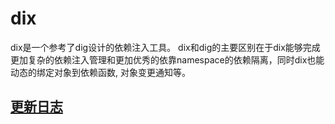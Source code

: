# dix
dix是一个参考了dig设计的依赖注入工具。
dix和dig的主要区别在于dix能够完成更加复杂的依赖注入管理和更加优秀的依靠namespace的依赖隔离，同时dix也能动态的绑定对象到依赖函数, 对象变更通知等。

## [更新日志](./CHANGELOG.md)